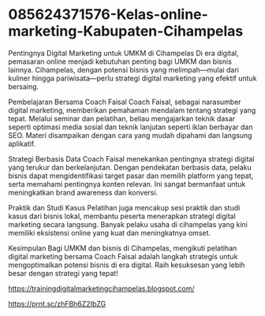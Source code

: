 # 085624371576-Kelas-online-marketing-Kabupaten-Cihampelas
Pentingnya Digital Marketing untuk UMKM di Cihampelas
Di era digital, pemasaran online menjadi kebutuhan penting bagi UMKM dan bisnis lainnya. Cihampelas, dengan potensi bisnis yang melimpah—mulai dari kuliner hingga pariwisata—perlu strategi digital marketing yang efektif untuk bersaing.

Pembelajaran Bersama Coach Faisal
Coach Faisal, sebagai narasumber digital marketing, memberikan pemahaman mendalam tentang strategi yang tepat. Melalui seminar dan pelatihan, beliau mengajarkan teknik dasar seperti optimasi media sosial dan teknik lanjutan seperti iklan berbayar dan SEO. Materi disampaikan dengan cara yang mudah dipahami dan langsung aplikatif.

Strategi Berbasis Data
Coach Faisal menekankan pentingnya strategi digital yang terukur dan berkelanjutan. Dengan pendekatan berbasis data, pelaku bisnis dapat mengidentifikasi target pasar dan memilih platform yang tepat, serta memahami pentingnya konten relevan. Ini sangat bermanfaat untuk meningkatkan brand awareness dan konversi.

Praktik dan Studi Kasus
Pelatihan juga mencakup sesi praktik dan studi kasus dari bisnis lokal, membantu peserta menerapkan strategi digital marketing secara langsung. Banyak pelaku usaha di cihampelas yang kini memiliki eksistensi online yang kuat dan meningkatnya omset.

Kesimpulan
Bagi UMKM dan bisnis di Cihampelas, mengikuti pelatihan digital marketing bersama Coach Faisal adalah langkah strategis untuk mengoptimalkan potensi bisnis di era digital. Raih kesuksesan yang lebih besar dengan strategi yang tepat!

https://trainingdigitalmarketingcihampelas.blogspot.com/

https://prnt.sc/zhFBh6Z2IbZG
